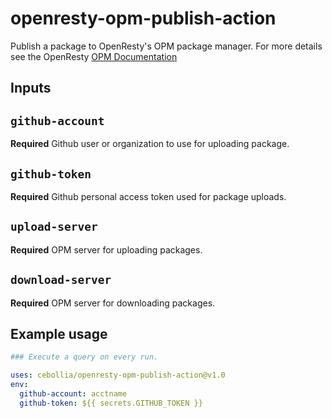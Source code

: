 # openresty-opm-publish-action

Publish a package to OpenResty's OPM package manager. For more details see 
the OpenResty [OPM Documentation](https://opm.openresty.org/docs)

## Inputs

## `github-account`

**Required** Github user or organization to use for uploading package.

## `github-token`

**Required** Github personal access token used for package uploads.

## `upload-server`

**Required** OPM server for uploading packages.

## `download-server`

**Required** OPM server for downloading packages.

## Example usage

```yaml
### Execute a query on every run.

uses: cebollia/openresty-opm-publish-action@v1.0
env:
  github-account: acctname
  github-token: ${{ secrets.GITHUB_TOKEN }}

```